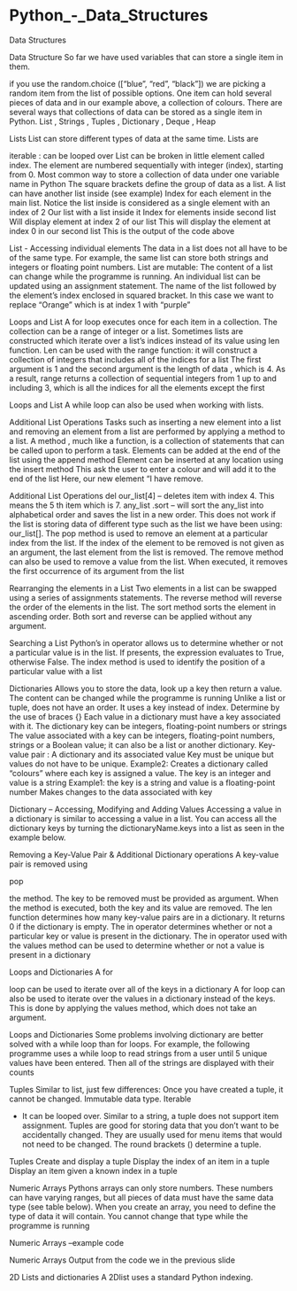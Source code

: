# Python_-_Data_Structures

Data Structures

Data Structure
So far we have used  variables that can store a single item in them.
 
if you use the 
random.choice
([“blue”, “red”, “black”]) we are picking a random item from the list of possible options. 
One item can hold several pieces of data and in our example above, a collection of colours.
There are several ways that collections of data can be stored as a single item in Python.
List
, 
Strings
, 
Tuples
, 
Dictionary
, 
Deque
, Heap

Lists
List can store different types of data at the same time.
Lists are
 
iterable
: can be looped over
List can be broken in little element called index. The element are numbered sequentially with integer (index), starting from 0. 
Most common way to store a collection of data under one variable name in Python
The square brackets define the group of data as a list.
A list can have another list inside (see example)
Index for each element in the main list. Notice the list inside is considered as a single element with an index of 2
Our list with a list inside it
Index for elements inside second list
Will display element at index 2 of our list
This will display the element at index 0 in our second list
This is the output of the code above

List - Accessing individual elements
The data in a list does not all have to be of the same type. For example, the same list can store both strings and integers or floating point numbers.
List are mutable: The content of a list can change while the programme is running.
An individual list can be updated using an assignment statement. 
The name of the list followed by the element’s index enclosed in squared bracket. In this case we want to replace “Orange” which is at index 1 with “purple”

Loops and List
A 
for
 loop executes once for each item in a collection. The collection can be a range of integer or a list.
Sometimes lists are constructed which iterate over a list’s indices instead of its value using 
len
 function.
Len
 can be used with the 
range 
function: it will construct a collection of integers that includes all of the indices for a list
The first argument is 1 and the second argument is the length of 
data
, which is 4. As a result, range returns a collection of sequential integers from 1 up to and including 3, which is all the indices for all the elements except the first 

Loops and List
A 
while
 loop can also be used when working with lists.

Additional List Operations
Tasks such as inserting a new element into a list and removing an element from a list are performed by applying a method to a list.
A 
method
, much like a function, is a collection of statements that can be called upon to perform a task.
Elements can be added at the end of the list using the 
append
 method
Element can be inserted at any location using the 
insert 
method 
This ask the user to enter a colour and will add it to the end of the list
Here, our new element “I have remove.

Additional List Operations
del
 our_list[4] – deletes item with index 4. This means the 5
th
 item which is 7.
any_list
.sort
 – will sort the any_list into alphabetical order and saves the list in a new order.
This does not work if the list is storing data of different type such as the list we have been using: our_list[].
The 
pop
 method is used to remove an element at a particular index from the list. If the index of the element to be removed is not given as an argument, the last element from the list is removed.
The 
remove
 method can also be used to remove a value from the list. When executed, it removes the first occurrence of its argument from the list 

Rearranging the elements in a List
Two elements in a list can be swapped using a series of assignments statements.
The reverse method will reverse the order of the elements in the list.
The sort method sorts the element in ascending order.
Both sort and reverse can be applied without any argument.

Searching a List
Python’s in operator allows us to determine whether or not a particular value is in the list. If presents, the expression evaluates to True, otherwise False.
The index method is used to identify the position of a particular value with a list

Dictionaries
Allows you to store the data, look up a key then return a value.
The content can be changed while the programme is running
Unlike a list or tuple, does not have an order. It uses a key instead of index.
Determine by the use of braces {}
Each
 value 
in a dictionary must have a 
key
 associated with it. 
The dictionary key can be integers, floating-point numbers or  strings
The value associated with a key can be integers, floating-point numbers, strings or a Boolean value; it can also be a list or another dictionary.
Key-value pair
: A dictionary and its associated value
Key must be unique but values do not have to be unique.
Example2: Creates a dictionary called “colours” where each key is assigned a value.
The key is an integer and value is a string
Example1: the key is a string and value is a floating-point number
Makes changes to the data associated with key

Dictionary – Accessing, Modifying and Adding Values
Accessing a value in a dictionary is similar to accessing a value in a list.
You can access all the dictionary keys by turning the 
dictionaryName.keys
 into a list as seen in the example below. 

Removing a Key-Value Pair & Additional Dictionary operations
A key-value pair is removed using
 
pop
 
the method.
The key to be removed must be provided as argument. When the method is executed, both the key and its value are removed.
The 
len
 function determines how many key-value pairs are in a dictionary. It returns 0 if the dictionary is empty.
The
 in 
operator determines whether or not a particular key or value is present in the dictionary.
The 
in
 operator used with the 
values
 method can be used to determine whether or not a value is present in a dictionary

Loops and Dictionaries
A 
for
 
loop can be used to iterate over all of the keys in a dictionary
A 
for
 loop can also be used to iterate over the values in a dictionary instead of the keys. This is done by applying the 
values
 method, which does not take an argument.

Loops and Dictionaries
Some problems involving dictionary are better solved with a 
while
 loop than 
for
 loops.
For example, the following programme uses a while loop to read strings from a user until 5 unique values have been entered. Then all of the strings are displayed with their counts

Tuples
Similar to list, just few differences:
Once you have created a tuple, it cannot be changed. 
Immutable
 data type. 
Iterable
 - It can be looped over.
Similar to a string, a tuple does not support item assignment.
Tuples are good for storing data that you don’t want to be accidentally changed. They are usually used for menu items that would not need to be changed. 
The round brackets 
()
 determine a tuple.

Tuples
Create and display a tuple
Display the index of an item in a tuple
Display an item given a known index in a tuple

Numeric Arrays
Pythons arrays can only store numbers.
These numbers can have varying ranges, but all pieces of data must have the same data type (see table below).
When you create an array, you need to define the type of data it will contain.
You cannot change that type while the programme is running

Numeric Arrays –example code

Numeric Arrays
Output from the code we in the previous slide

2D Lists and dictionaries
A 2Dlist uses a standard Python indexing.

